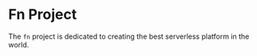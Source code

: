 # Fn Project

The `fn` project is dedicated to creating the best serverless platform in the world. 


